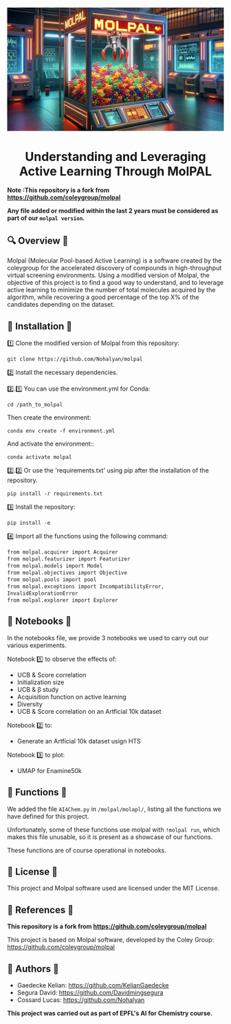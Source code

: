 ![Project Logo](assets/Molpal_Logo_README_Best.png)

<h1 align="center">
Understanding and Leveraging Active Learning Through MolPAL
</h1>

**Note :This repository is a fork from https://github.com/coleygroup/molpal**

**Any file added or modified within the last 2 years must be considered as part of our `molpal version`.**

## 🔍 Overview 🔎

Molpal (Molecular Pool-based Active Learning) is a software created by the coleygroup for the accelerated discovery of compounds in high-throughput virtual screening environments.
Using  a modified version of Molpal, the objective of this project is to find a good way to understand, and to leverage active learning to minimize the number of total molecules acquired by the algorithm, while recovering a good percentage of the top X%  of the candidates depending on the dataset.

## 🔨 Installation 🔨

1️⃣ Clone the modified version of Molpal from this repository:

```
git clone https://github.com/Nohalyan/molpal
```

2️⃣ Install the necessary dependencies.

2️⃣.1️⃣ You can use the environment.yml for Conda:
```
cd /path_to_molpal
```
Then create the environment: 
```
conda env create -f environment.yml
```
And activate the environment::
```
conda activate molpal
```

2️⃣.2️⃣ Or use the 'requirements.txt' using pip after the  installation of the repository.

```
pip install -r requirements.txt
```

3️⃣ Install the repository:
 
```
pip install -e 
```

4️⃣ Import all the functions using the following command:

```
from molpal.acquirer import Acquirer
from molpal.featurizer import Featurizer
from molpal.models import Model
from molpal.objectives import Objective
from molpal.pools import pool
from molpal.exceptions import IncompatibilityError, InvalidExplorationError
from molpal.explorer import Explorer
```

## 📝 Notebooks 📝
In the notebooks file, we provide 3 notebooks we used to carry out our various experiments. 

Notebook 1️⃣ to observe the effects of:
- UCB & Score correlation
- Initialization size
- UCB & β study
- Acquisition function on active learning
- Diversity
- UCB & Score correlation on an Artficial 10k dataset

Notebook 2️⃣ to:
- Generate an Artficial 10k dataset usign HTS

Notebook 3️⃣ to plot:
- UMAP for Enamine50k

## 📁 Functions 📁
We added the file `AI4Chem.py` in `/molpal/molapl/`, listing all the functions we have defined for this project. 

Unfortunately, some of these functions use molpal with `!molpal run`, which makes this file unusable, so it is present as a showcase of our functions.

These functions are of course operational in notebooks. 

## 📗 License 📕 
This project and Molpal software used are licensed under the MIT License.

## 📜 References 📜

**This repository is a fork from https://github.com/coleygroup/molpal**

This project is based on Molpal software, developed by the Coley Group: https://github.com/coleygroup/molpal

## 📖 Authors 📖
- Gaedecke Kelian: https://github.com/KelianGaedecke
- Segura David: https://github.com/Davidmingsegura
- Cossard Lucas: https://github.com/Nohalyan

**This project was carried out as part of EPFL's AI for Chemistry course.**
